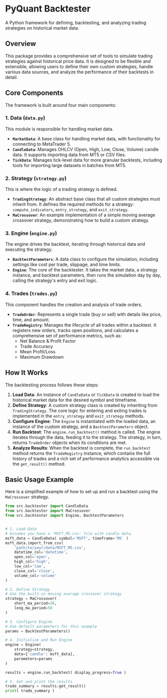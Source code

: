 # PyQuant Backtester

A Python framework for defining, backtesting, and analyzing trading strategies on historical market data.

## Overview

This package provides a comprehensive set of tools to simulate trading strategies against historical price data. It is designed to be flexible and extensible, allowing users to define their own custom strategies, handle various data sources, and analyze the performance of their backtests in detail.

## Core Components

The framework is built around four main components:

### 1. Data (`data.py`)

This module is responsible for handling market data.

*   **`MarketData`**: A base class for handling market data, with functionality for connecting to MetaTrader 5.
*   **`CandleData`**: Manages OHLCV (Open, High, Low, Close, Volume) candle data. It supports importing data from MT5 or CSV files.
*   **`TickData`**: Manages tick-level data for more granular backtests, including tools for importing large datasets in batches from MT5.

### 2. Strategy (`strategy.py`)

This is where the logic of a trading strategy is defined.

*   **`TradingStrategy`**: An abstract base class that all custom strategies must inherit from. It defines the required methods for a strategy: `compute_indicators`, `entry_strategy`, and `exit_strategy`.
*   **`MaCrossover`**: An example implementation of a simple moving average crossover strategy, demonstrating how to build a custom strategy.

### 3. Engine (`engine.py`)

The engine drives the backtest, iterating through historical data and executing the strategy.

*   **`BacktestParameters`**: A data class to configure the simulation, including settings like cost per trade, slippage, and time limits.
*   **`Engine`**: The core of the backtester. It takes the market data, a strategy instance, and backtest parameters, then runs the simulation day by day, calling the strategy's entry and exit logic.

### 4. Trades (`trades.py`)

This component handles the creation and analysis of trade orders.

*   **`TradeOrder`**: Represents a single trade (buy or sell) with details like price, time, and amount.
*   **`TradeRegistry`**: Manages the lifecycle of all trades within a backtest. It registers new orders, tracks open positions, and calculates a comprehensive set of performance metrics, such as:
    *   Net Balance & Profit Factor
    *   Trade Accuracy
    *   Mean Profit/Loss
    *   Maximum Drawdown

## How It Works

The backtesting process follows these steps:

1.  **Load Data**: An instance of `CandleData` or `TickData` is created to load the historical market data for the desired symbol and timeframe.
2.  **Define Strategy**: A custom strategy class is created by inheriting from `TradingStrategy`. The core logic for entering and exiting trades is implemented in the `entry_strategy` and `exit_strategy` methods.
3.  **Configure Engine**: The `Engine` is instantiated with the loaded data, an instance of the custom strategy, and a `BacktestParameters` object.
4.  **Run Backtest**: The `engine.run_backtest()` method is called. The engine iterates through the data, feeding it to the strategy. The strategy, in turn, returns `TradeOrder` objects when its conditions are met.
5.  **Analyze Results**: When the backtest is complete, the `run_backtest` method returns the `TradeRegistry` instance, which contains the full history of trades and a rich set of performance analytics accessible via the `get_result()` method.

## Basic Usage Example

Here is a simplified example of how to set up and run a backtest using the `MaCrossover` strategy.

```python
from src.backtester import CandleData
from src.backtester import MaCrossover
from src.backtester import Engine, BacktestParameters


# 1. Load Data
# Assumes you have a 'MSFT_M5.csv' file with candle data.
msft_data = CandleData( symbol='MSFT', timeframe='M5' )
msft_data.import_from_csv(
    'path/to/your/data/MSFT_M5.csv',
    datetime_col='datetime',
    open_col='open',
    high_col='high',
    low_col='low',
    close_col='close',
    volume_col='volume'
)

# 2. Define Strategy
# Use the built-in moving average crossover strategy
strategy = MaCrossover(
    short_ma_period=20,
    long_ma_period=50
)

# 3. Configure Engine
# Use default parameters for this example
params = BacktestParameters()

# 4. Initialize and Run Engine
engine = Engine(
    strategy=strategy,
    data={'candle': msft_data},
    parameters=params
)

results = engine.run_backtest( display_progress=True )

# 5. Get and print the results
trade_summary = results.get_result()
print( trade_summary )

```
